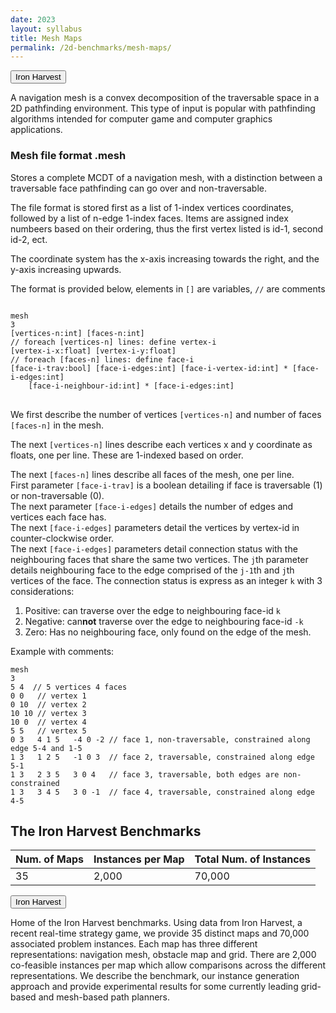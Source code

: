 ```yaml
---
date: 2023
layout: syllabus
title: Mesh Maps
permalink: /2d-benchmarks/mesh-maps/
---
```


<a href='{{ site.baseurl }}/2d-benchmarks/mesh-maps/iron-harvest/'><button class='button syllabus'>Iron Harvest</button></a>&nbsp;&nbsp;&nbsp;&nbsp;&nbsp;&nbsp;


A navigation mesh is a convex decomposition of the traversable space in a 2D pathfinding environment. This type of input is popular with pathfinding algorithms intended for computer game and computer graphics applications.

### Mesh file format .mesh
Stores a complete MCDT of a navigation mesh, with a distinction between a traversable face pathfinding can go over and non-traversable.

The file format is stored first as a list of 1-index vertices coordinates, followed by a list of n-edge 1-index faces. Items are assigned index numbeers based on their ordering, thus the first vertex listed is id-1, second id-2, ect.

The coordinate system has the x-axis increasing towards the right, and the y-axis increasing upwards.

The format is provided below, elements in ```[]``` are variables, ```//``` are comments

<pre>
<code>
mesh
3
[vertices-n:int] [faces-n:int]
// foreach [vertices-n] lines: define vertex-i
[vertex-i-x:float] [vertex-i-y:float]
// foreach [faces-n] lines: define face-i
[face-i-trav:bool] [face-i-edges:int] [face-i-vertex-id:int] * [face-i-edges:int]
    [face-i-neighbour-id:int] * [face-i-edges:int]
</code>
</pre>

We first describe the number of vertices ``[vertices-n]`` and number of faces
``[faces-n]`` in the mesh.

The next ``[vertices-n]`` lines describe each vertices x and y coordinate as floats,
one per line.  These are 1-indexed based on order.

The next ``[faces-n]`` lines describe all faces of the mesh, one per line.  
First parameter ``[face-i-trav]`` is a boolean detailing if face is traversable (1)
or non-traversable (0).  
The next parameter ``[face-i-edges]`` details the number of edges and vertices each
face has.  
The next ``[face-i-edges]`` parameters detail the vertices by vertex-id in
counter-clockwise order.  
The next ``[face-i-edges]`` parameters detail connection status with the neighbouring
faces that share the same two vertices.  The ``j``th parameter details neighbouring
face to the edge comprised of the ``j-1``th and ``j``th vertices of the face.
The connection status is express as an integer ``k`` with 3 considerations:

1. Positive: can traverse over the edge to neighbouring face-id ``k``
2. Negative: can**not** traverse over the edge to neighbouring face-id ``-k``
3. Zero: Has no neighbouring face, only found on the edge of the mesh.

Example with comments:

	mesh
	3
	5 4  // 5 vertices 4 faces
	0 0   // vertex 1
	0 10  // vertex 2
	10 10 // vertex 3
	10 0  // vertex 4
	5 5   // vertex 5
	0 3   4 1 5   -4 0 -2 // face 1, non-traversable, constrained along edge 5-4 and 1-5
	1 3   1 2 5   -1 0 3  // face 2, traversable, constrained along edge 5-1
	1 3   2 3 5   3 0 4   // face 3, traversable, both edges are non-constrained
	1 3   3 4 5   3 0 -1  // face 4, traversable, constrained along edge 4-5

## The Iron Harvest Benchmarks

<div class="fullwidth">

 **Num. of Maps** | **Instances per Map** | **Total Num. of Instances** 
--|---|---
 35 | 2,000 | 70,000
</div>

<a href='https://bitbucket.org/shortestpathlab/benchmarks/src/master/mesh-maps/iron-harvest/'><button class='button benchmarks'>Iron Harvest</button></a>

Home of the Iron Harvest benchmarks. Using data from Iron Harvest, a recent real-time strategy game, we provide 35 distinct maps and 70,000 associated problem instances. Each map has three different representations: navigation mesh, obstacle map and grid. There are 2,000 co-feasible instances per map which allow comparisons across the different representations. We describe the benchmark, our instance generation approach and provide experimental results for some currently leading grid-based and mesh-based path planners.